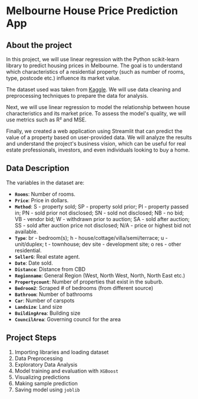 # Melbourne House Price Prediction App
## About the project
In this project, we will use linear regression with the Python scikit-learn library to predict housing prices in Melbourne. The goal is to understand which characteristics of a residential property (such as number of rooms, type, postcode etc.) influence its market value.

The dataset used was taken from [Kaggle](https://www.kaggle.com/datasets/dansbecker/melbourne-housing-snapshot). We will use data cleaning and preprocessing techniques to prepare the data for analysis.

Next, we will use linear regression to model the relationship between house characteristics and its market price. To assess the model's quality, we will use metrics such as R² and MSE.

Finally, we created a web application using Streamlit that can predict the value of a property based on user-provided data. We will analyze the results and understand the project's business vision, which can be useful for real estate professionals, investors, and even individuals looking to buy a home.
## Data Description
The variables in the dataset are:
- **`Rooms`**: Number of rooms.
- **`Price`**: Price in dollars.
- **`Method`**: S - property sold; SP - property sold prior; PI - property passed in; PN - sold prior not disclosed; SN - sold not disclosed; NB - no bid; VB - vendor bid; W - withdrawn prior to auction; SA - sold after auction; SS - sold after auction price not disclosed; N/A - price or highest bid not available.
- **`Type`**: br - bedroom(s); h - house/cottage/villa/semi/terrace; u - unit/duplex; t - townhouse; dev site - development site; o res - other residential.
- **`SellerG`**: Real estate agent.
- **`Date`**: Date sold.
- **`Distance`**: Distance from CBD
- **`Regionname`**: General Region (West, North West, North, North East etc.)
- **`Propertycount`**: Number of properties that exist in the suburb.
- **`Bedroom2`**: Scraped # of bedrooms (from different source)
- **`Bathroom`**: Number of bathrooms
- **`Car`**: Number of carspots
- **`Landsize`**: Land size
- **`BuildingArea`**: Building size
- **`CouncilArea`**: Governing council for the area
## Project Steps
1. Importing libraries and loading dataset
2. Data Preprocessing
3. Exploratory Data Analysis
4. Model training and evaluation with `XGBoost`
5. Visualizing predictions
6. Making sample prediction
7. Saving model using `joblib`
